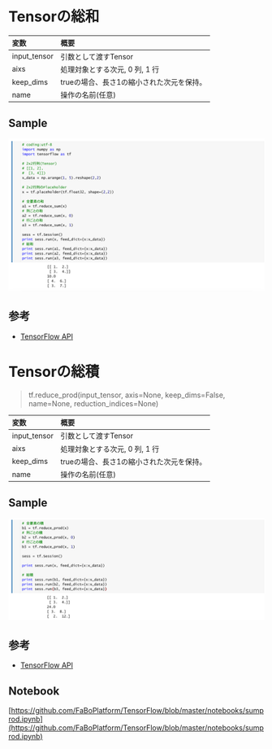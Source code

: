 # Tensorの総和


|変数|概要|
|:--|:--|
|input_tensor|引数として渡すTensor|
|aixs|処理対象とする次元, 0 列, 1 行|
|keep_dims| trueの場合、長さ1の縮小された次元を保持。|
|name|操作の名前(任意)|

## Sample

![](/img/sum01.png)

## 参考

* [TensorFlow API](https://www.tensorflow.org/versions/master/api_docs/python/math_ops.html#reduce_sum)

# Tensorの総積

> tf.reduce_prod(input_tensor, axis=None, keep_dims=False, name=None, reduction_indices=None)

|変数|概要|
|:--|:--|
|input_tensor|引数として渡すTensor|
|aixs|処理対象とする次元, 0 列, 1 行|
|keep_dims| trueの場合、長さ1の縮小された次元を保持。|
|name|操作の名前(任意)|

## Sample

![](/img/prod01.png)

## 参考

* [TensorFlow API](https://www.tensorflow.org/versions/master/api_docs/python/math_ops.html#reduce_prod)

## Notebook

[https://github.com/FaBoPlatform/TensorFlow/blob/master/notebooks/sumprod.ipynb](https://github.com/FaBoPlatform/TensorFlow/blob/master/notebooks/sumprod.ipynb)
